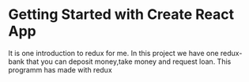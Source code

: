# Getting Started with Create React App



It is one introduction to redux for me. In this project we have one redux-bank that you can deposit money,take money and request loan.
This programm has made with redux